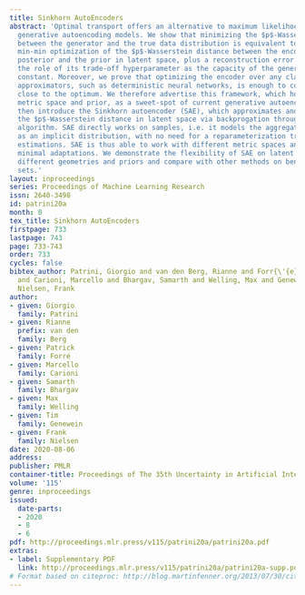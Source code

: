 ```yaml
---
title: Sinkhorn AutoEncoders
abstract: 'Optimal transport offers an alternative to maximum likelihood for learning
  generative autoencoding models. We show that minimizing the $p$-Wasserstein distance
  between the generator and the true data distribution is equivalent to the unconstrained
  min-min optimization of the $p$-Wasserstein distance between the encoder aggregated
  posterior and the prior in latent space, plus a reconstruction error. We also identify
  the role of its trade-off hyperparameter as the capacity of the generator: its Lipschitz
  constant. Moreover, we prove that optimizing the encoder over any class of universal
  approximators, such as deterministic neural networks, is enough to come arbitrarily
  close to the optimum. We therefore advertise this framework, which holds for any
  metric space and prior, as a sweet-spot of current generative autoencoding objectives.We
  then introduce the Sinkhorn autoencoder (SAE), which approximates and minimizes
  the $p$-Wasserstein distance in latent space via backprogation through the Sinkhorn
  algorithm. SAE directly works on samples, i.e. it models the aggregated posterior
  as an implicit distribution, with no need for a reparameterization trick for gradients
  estimations. SAE is thus able to work with different metric spaces and priors with
  minimal adaptations. We demonstrate the flexibility of SAE on latent spaces with
  different geometries and priors and compare with other methods on benchmark data
  sets.'
layout: inproceedings
series: Proceedings of Machine Learning Research
issn: 2640-3498
id: patrini20a
month: 0
tex_title: Sinkhorn AutoEncoders
firstpage: 733
lastpage: 743
page: 733-743
order: 733
cycles: false
bibtex_author: Patrini, Giorgio and van den Berg, Rianne and Forr{\'{e}}, Patrick
  and Carioni, Marcello and Bhargav, Samarth and Welling, Max and Genewein, Tim and
  Nielsen, Frank
author:
- given: Giorgio
  family: Patrini
- given: Rianne
  prefix: van den
  family: Berg
- given: Patrick
  family: Forré
- given: Marcello
  family: Carioni
- given: Samarth
  family: Bhargav
- given: Max
  family: Welling
- given: Tim
  family: Genewein
- given: Frank
  family: Nielsen
date: 2020-08-06
address: 
publisher: PMLR
container-title: Proceedings of The 35th Uncertainty in Artificial Intelligence Conference
volume: '115'
genre: inproceedings
issued:
  date-parts:
  - 2020
  - 8
  - 6
pdf: http://proceedings.mlr.press/v115/patrini20a/patrini20a.pdf
extras:
- label: Supplementary PDF
  link: http://proceedings.mlr.press/v115/patrini20a/patrini20a-supp.pdf
# Format based on citeproc: http://blog.martinfenner.org/2013/07/30/citeproc-yaml-for-bibliographies/
---
```

